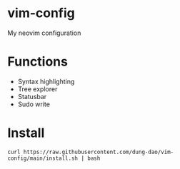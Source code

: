 # vim-config
My neovim configuration

# Functions
- Syntax highlighting
- Tree explorer
- Statusbar
- Sudo write

# Install
```
curl https://raw.githubusercontent.com/dung-dao/vim-config/main/install.sh | bash
```
